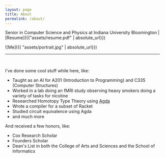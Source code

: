```yaml
---
layout: page
title: About
permalink: /about/
---
```


Senior in Computer Science and Physics at Indiana University Bloomington \| [Resume]({{"assets/resume.pdf" | absolute_url}})

![Me]({{ "assets/portrait.jpg" | absolute_url}})

-----------------------------------------------

<br>

I've done some cool stuff while here, like:

- Taught as an AI for A201 (Introduction to Programming) and C335 (Computer Structures)
- Worked in a lab doing an fMRI study observing heavy smokers doing a variety of tasks for nicotine
- Researched Homotopy Type Theory using [Agda](https://github.com/agda/agda)
- Wrote a compiler for a subset of Racket
- Studied circuit equivalence using Agda
- and much more

And received a few honors, like:

- Cox Research Scholar
- Founders Scholar
- Dean's List in both the College of Arts and Sciences and the School of Informatics
